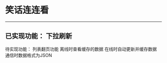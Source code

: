 # 笑话连连看

------------------------
已实现功能：
下拉刷新 
------------------------
待实现功能：
列表翻页功能
离线时查看缓存的数据
在线时自动更新并缓存数据
通信时数据格式为JSON